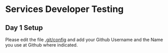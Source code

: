 # Services Developer Testing


## Day 1 Setup

Please edit the file [.git/config](./.git/config) and add your Github Username and the Name you use at Github where indicated.